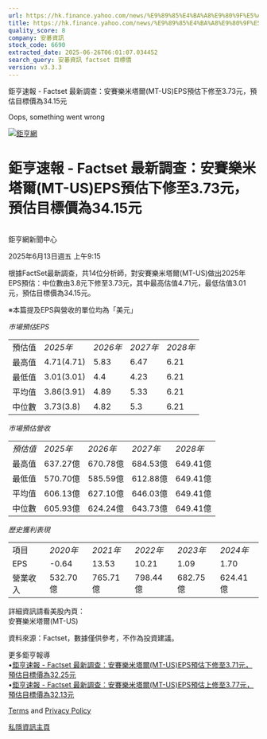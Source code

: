 ```yaml
---
url: https://hk.finance.yahoo.com/news/%E9%89%85%E4%BA%A8%E9%80%9F%E5%A0%B1-factset-%E6%9C%80%E6%96%B0%E8%AA%BF%E6%9F%A5-%E5%AE%89%E8%B3%BD%E6%A8%82%E7%B1%B3%E5%A1%94%E7%88%BE-mt-141531578.html
title: https://hk.finance.yahoo.com/news/%E9%89%85%E4%BA%A8%E9%80%9F%E5%A0%B1-factset-%E6%9C%80%E6%96%B0%E8
quality_score: 8
company: 安碁資訊
stock_code: 6690
extracted_date: 2025-06-26T06:01:07.034452
search_query: 安碁資訊 factset 目標價
version: v3.3.3
---
```


鉅亨速報 - Factset 最新調查：安賽樂米塔爾(MT-US)EPS預估下修至3.73元，預估目標價為34.15元 


Oops, something went wrong

 

[![鉅亨網](https://s.yimg.com/ny/api/res/1.2/UM5hrThmhlnSiBO4o4qlLg--/YXBwaWQ9aGlnaGxhbmRlcjt3PTE0NjtoPTQ4O2NmPXdlYnA-/https://s.yimg.com/os/creatr-uploaded-images/2020-01/147c7630-36ab-11ea-ae7c-5ee7a0016555)](http://www.cnyes.com/ "鉅亨網")

# 鉅亨速報 - Factset 最新調查：安賽樂米塔爾(MT-US)EPS預估下修至3.73元，預估目標價為34.15元

![](data:image/gif;base64,R0lGODlhAQABAIAAAAAAAP///ywAAAAAAQABAAACAUwAOw==)

鉅亨網新聞中心

2025年6月13日週五 上午9:15

根據FactSet最新調查，共14位分析師，對安賽樂米塔爾(MT-US)做出2025年EPS預估：中位數由3.8元下修至3.73元，其中最高估值4.71元，最低估值3.01元，預估目標價為34.15元。

※本篇提及EPS與營收的單位均為「美元」

*市場預估EPS*

|  |  |  |  |  |
| --- | --- | --- | --- | --- |
| 預估值 | *2025年* | *2026年* | *2027年* | *2028年* |
| 最高值 | 4.71(4.71) | 5.83 | 6.47 | 6.21 |
| 最低值 | 3.01(3.01) | 4.4 | 4.23 | 6.21 |
| 平均值 | 3.86(3.91) | 4.89 | 5.33 | 6.21 |
| 中位數 | 3.73(3.8) | 4.82 | 5.3 | 6.21 |

*市場預估營收*

|  |  |  |  |  |
| --- | --- | --- | --- | --- |
| *預估值* | *2025年* | *2026年* | *2027年* | *2028年* |
| 最高值 | 637.27億 | 670.78億 | 684.53億 | 649.41億 |
| 最低值 | 570.70億 | 585.59億 | 612.88億 | 649.41億 |
| 平均值 | 606.13億 | 627.10億 | 646.03億 | 649.41億 |
| 中位數 | 605.93億 | 624.24億 | 643.73億 | 649.41億 |

*歷史獲利表現*

|  |  |  |  |  |  |
| --- | --- | --- | --- | --- | --- |
| 項目 | *2020年* | *2021年* | *2022年* | *2023年* | *2024年* |
| EPS | -0.64 | 13.53 | 10.21 | 1.09 | 1.70 |
| 營業收入 | 532.70億 | 765.71億 | 798.44億 | 682.75億 | 624.41億 |

詳細資訊請看美股內頁：  
安賽樂米塔爾(MT-US)

資料來源：Factset，數據僅供參考，不作為投資建議。

更多鉅亨報導  
•[鉅亨速報 - Factset 最新調查：安賽樂米塔爾(MT-US)EPS預估下修至3.71元，預估目標價為32.25元](https://news.cnyes.com/news/id/5935777?utm_source=yahoo&utm_medium=RSS&utm_campaign=relate)  
•[鉅亨速報 - Factset 最新調查：安賽樂米塔爾(MT-US)EPS預估上修至3.77元，預估目標價為32.13元](https://news.cnyes.com/news/id/5935764?utm_source=yahoo&utm_medium=RSS&utm_campaign=relate)

[Terms](https://guce.yahoo.com/terms?locale=zh-Hant-HK)  and [Privacy Policy](https://guce.yahoo.com/privacy-policy?locale=zh-Hant-HK)

[私隱資訊主頁](https://guce.yahoo.com/privacy-dashboard?locale=zh-Hant-HK)